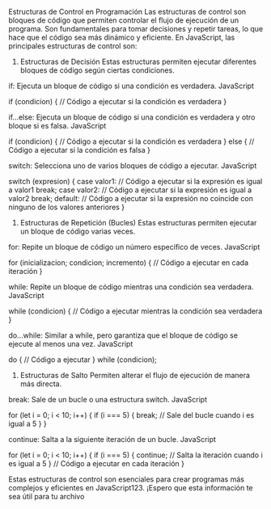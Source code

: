 Estructuras de Control en Programación
Las estructuras de control son bloques de código que permiten controlar el flujo de ejecución de un programa. Son fundamentales para tomar decisiones y repetir tareas, lo que hace que el código sea más dinámico y eficiente. En JavaScript, las principales estructuras de control son:

1. Estructuras de Decisión
Estas estructuras permiten ejecutar diferentes bloques de código según ciertas condiciones.

if: Ejecuta un bloque de código si una condición es verdadera.
JavaScript

if (condicion) {
  // Código a ejecutar si la condición es verdadera
}

if…else: Ejecuta un bloque de código si una condición es verdadera y otro bloque si es falsa.
JavaScript

if (condicion) {
  // Código a ejecutar si la condición es verdadera
} else {
  // Código a ejecutar si la condición es falsa
}

switch: Selecciona uno de varios bloques de código a ejecutar.
JavaScript

switch (expresion) {
  case valor1:
    // Código a ejecutar si la expresión es igual a valor1
    break;
  case valor2:
    // Código a ejecutar si la expresión es igual a valor2
    break;
  default:
    // Código a ejecutar si la expresión no coincide con ninguno de los valores anteriores
}

1. Estructuras de Repetición (Bucles)
Estas estructuras permiten ejecutar un bloque de código varias veces.

for: Repite un bloque de código un número específico de veces.
JavaScript

for (inicializacion; condicion; incremento) {
  // Código a ejecutar en cada iteración
}

while: Repite un bloque de código mientras una condición sea verdadera.
JavaScript

while (condicion) {
  // Código a ejecutar mientras la condición sea verdadera
}

do…while: Similar a while, pero garantiza que el bloque de código se ejecute al menos una vez.
JavaScript

do {
  // Código a ejecutar
} while (condicion);

1. Estructuras de Salto
Permiten alterar el flujo de ejecución de manera más directa.

break: Sale de un bucle o una estructura switch.
JavaScript

for (let i = 0; i < 10; i++) {
  if (i === 5) {
    break; // Sale del bucle cuando i es igual a 5
  }
}

continue: Salta a la siguiente iteración de un bucle.
JavaScript

for (let i = 0; i < 10; i++) {
  if (i === 5) {
    continue; // Salta la iteración cuando i es igual a 5
  }
  // Código a ejecutar en cada iteración
}

Estas estructuras de control son esenciales para crear programas más complejos y eficientes en JavaScript123. ¡Espero que esta información te sea útil para tu archivo